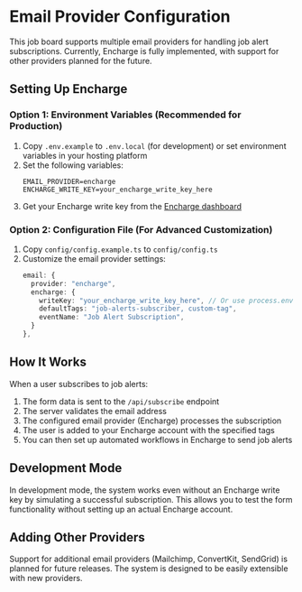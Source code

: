 # Email Provider Configuration

This job board supports multiple email providers for handling job alert subscriptions. Currently, Encharge is fully implemented, with support for other providers planned for the future.

## Setting Up Encharge

### Option 1: Environment Variables (Recommended for Production)

1. Copy `.env.example` to `.env.local` (for development) or set environment variables in your hosting platform
2. Set the following variables:
   ```
   EMAIL_PROVIDER=encharge
   ENCHARGE_WRITE_KEY=your_encharge_write_key_here
   ```
3. Get your Encharge write key from the [Encharge dashboard](https://app.encharge.io/account/info)

### Option 2: Configuration File (For Advanced Customization)

1. Copy `config/config.example.ts` to `config/config.ts`
2. Customize the email provider settings:
   ```typescript
   email: {
     provider: "encharge",
     encharge: {
       writeKey: "your_encharge_write_key_here", // Or use process.env.ENCHARGE_WRITE_KEY
       defaultTags: "job-alerts-subscriber, custom-tag",
       eventName: "Job Alert Subscription",
     }
   },
   ```

## How It Works

When a user subscribes to job alerts:

1. The form data is sent to the `/api/subscribe` endpoint
2. The server validates the email address
3. The configured email provider (Encharge) processes the subscription
4. The user is added to your Encharge account with the specified tags
5. You can then set up automated workflows in Encharge to send job alerts

## Development Mode

In development mode, the system works even without an Encharge write key by simulating a successful subscription. This allows you to test the form functionality without setting up an actual Encharge account.

## Adding Other Providers

Support for additional email providers (Mailchimp, ConvertKit, SendGrid) is planned for future releases. The system is designed to be easily extensible with new providers. 